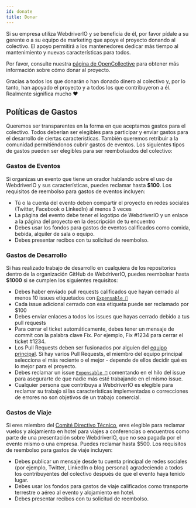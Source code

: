 ```yaml
---
id: donate
title: Donar
---
```


Si su empresa utiliza WebdriverIO y se beneficia de él, por favor pídale a su gerente o a su equipo de marketing que apoye el proyecto donando al colectivo. El apoyo permitirá a los mantenedores dedicar más tiempo al mantenimiento y nuevas características para todos.

Por favor, consulte nuestra [página de OpenCollective](https://opencollective.com/webdriverio) para obtener más información sobre cómo donar al proyecto.

Gracias a todos los que donarán o han donado dinero al colectivo y, por lo tanto, han apoyado el proyecto y a todos los que contribuyeron a él. Realmente significa mucho ❤️

## Políticas de Gastos

Queremos ser transparentes en la forma en que aceptamos gastos para el colectivo. Todos deberían ser elegibles para participar y enviar gastos para el desarrollo de ciertas características. También queremos retribuir a la comunidad permitiéndonos cubrir gastos de eventos. Los siguientes tipos de gastos pueden ser elegibles para ser reembolsados del colectivo:

### Gastos de Eventos

Si organizas un evento que tiene un orador hablando sobre el uso de WebdriverIO y sus características, puedes reclamar hasta __$100__. Los requisitos de reembolso para gastos de eventos incluyen:

- Tú o la cuenta del evento deben compartir el proyecto en redes sociales (Twitter, Facebook o LinkedIn) al menos 3 veces
- La página del evento debe tener el logotipo de WebdriverIO y un enlace a la página del proyecto en la descripción de tu encuentro
- Debes usar los fondos para gastos de eventos calificados como comida, bebida, alquiler de sala o equipo.
- Debes presentar recibos con tu solicitud de reembolso.

### Gastos de Desarrollo

Si has realizado trabajo de desarrollo en cualquiera de los repositorios dentro de la organización GitHub de WebdriverIO, puedes reembolsar hasta __$1000__ si se cumplen los siguientes requisitos:

- Debes haber enviado pull requests calificados que hayan cerrado al menos 10 issues etiquetados con [`Expensable 💸`](https://github.com/webdriverio/webdriverio/labels/Expensable%20%F0%9F%92%B8)
- Cada issue adicional cerrado con esa etiqueta puede ser reclamado por $100
- Debes enviar enlaces a todos los issues que hayas cerrado debido a tus pull requests
- Para cerrar el ticket automáticamente, debes tener un mensaje de commit con la palabra clave Fix. Por ejemplo, Fix #1234 para cerrar el ticket #1234.
- Los Pull Requests deben ser fusionados por alguien del [equipo principal](https://github.com/webdriverio/webdriverio/blob/main/AUTHORS.md#tsc-technical-steering-committee). Si hay varios Pull Requests, el miembro del equipo principal selecciona el más reciente o el mejor - depende de ellos decidir qué es lo mejor para el proyecto.
- Debes reclamar un issue [`Expensable 💸`](https://github.com/webdriverio/webdriverio/labels/Expensable%20%F0%9F%92%B8) comentando en el hilo del issue para asegurarte de que nadie más esté trabajando en el mismo issue.
- Cualquier persona que contribuya a WebdriverIO es elegible para reclamar su trabajo si las características implementadas o correcciones de errores no son objetivos de un trabajo comercial.

### Gastos de Viaje

Si eres miembro del [Comité Directivo Técnico](https://github.com/webdriverio/webdriverio/blob/main/AUTHORS.md#tsc-technical-steering-committee), eres elegible para reclamar vuelos y alojamiento en hotel para viajes a conferencias o encuentros como parte de una presentación sobre WebdriverIO, que no sea pagada por el evento mismo o una empresa. Puedes reclamar hasta $500. Los requisitos de reembolso para gastos de viaje incluyen:

- Debes publicar un mensaje desde tu cuenta principal de redes sociales (por ejemplo, Twitter, LinkedIn o blog personal) agradeciendo a todos los contribuyentes del colectivo después de que el evento haya tenido lugar.
- Debes usar los fondos para gastos de viaje calificados como transporte terrestre o aéreo al evento y alojamiento en hotel.
- Debes presentar recibos con tu solicitud de reembolso.